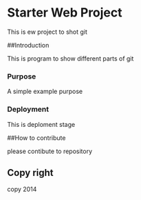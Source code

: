 # Starter Web Project

This is ew project to shot git

##Introduction

This is program to show different parts of git

### Purpose

A simple example purpose

### Deployment

This is deploment stage

##How to contribute

please contibute to repository

## Copy right

copy 2014
